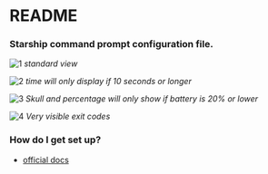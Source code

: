 # README #

### Starship command prompt configuration file. ###

![1](https://user-images.githubusercontent.com/75028000/101291114-2026a300-380f-11eb-9bf4-04f39b75ba04.jpg)
*standard view*

![2](https://user-images.githubusercontent.com/75028000/101291185-814e7680-380f-11eb-859e-57cd22e11b15.jpg)
*time will only display if 10 seconds or longer*

![3](https://user-images.githubusercontent.com/75028000/101291224-d2f70100-380f-11eb-8ad5-a5df8601a7c8.jpg)
*Skull and percentage will only show if battery is 20% or lower*

![ 4](https://user-images.githubusercontent.com/75028000/101291263-2bc69980-3810-11eb-83d4-7a1a917e13aa.jpg)
*Very visible exit codes*

### How do I get set up? ###

* [official docs](https://starship.rs/guide/#%F0%9F%9A%80-installation)
